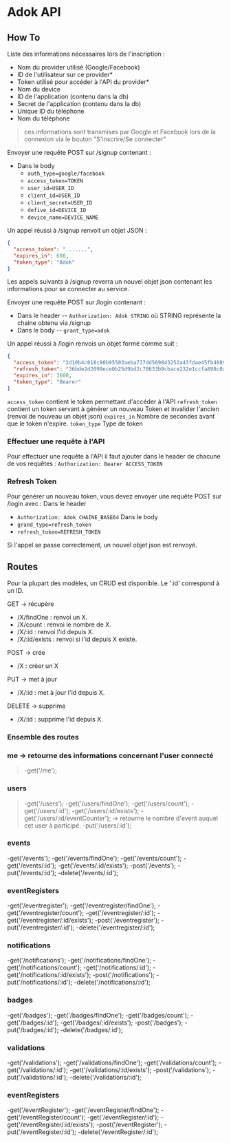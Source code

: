 # Adok API

## How To

Liste des informations nécessaires lors de l'inscription :
- Nom du provider utilisé (Google/Facebook)
- ID de l'utilisateur sur ce provider*
- Token utilisé pour accéder à l'API du provider*
- Nom du device
- ID de l'application (contenu dans la db)
- Secret de l'application (contenu dans la db)
- Unique ID du téléphone
- Nom du téléphone
> ces informations sont transmises par Google et Facebook lors de la connexion via le bouton "S'inscrire/Se connecter"

Envoyer une requête POST sur /signup contenant :
- Dans le body
  - `auth_type=google/facebook`
  - `access_token=TOKEN`
  - `user_id=USER_ID`
  - `client_id=USER_ID`
  - `client_secret=USER_ID`
  - `defive_id=DEVICE_ID`
  - `device_name=DEVICE_NAME`

Un appel réussi à /signup renvoit un objet JSON :
```json
{
  "access_token": ".......",
  "expires_in": 600,
  "token_type": "Adok"
}
```

Les appels suivants à /signup reverra un nouvel objet json contenant les informations pour se connecter au service.

Envoyer une requête POST sur /login contenant :
- Dans le header
 -- `Authorization: Adok STRING` où STRING représente la chaine obtenu via /signup
- Dans le body
 -- `grant_type=adok`

Un appel réussi à /login renvois un objet formé comme suit :
```json
{
  "access_token": "2d10b4c018c90b95503aeba737dd569843252a43fdae45fb4089439aca88b0e1",
  "refresh_token": "36bde2d2099ece0b25d9bd2c70633b9cbace232e1ccfa898c0a891bf243e3c19",
  "expires_in": 3600,
  "token_type": "Bearer"
}
```

`access_token` contient le token permettant d'accéder à l'API
`refresh_token` contient un token servant à générer un nouveau Token et invalider l'ancien (renvoi de nouveau un objet json)
`expires_in` Nombre de secondes avant que le token n'expire.
`token_type` Type de token


### Effectuer une requête à l'API

Pour effectuer une requête à l'API il faut ajouter dans le header de chacune de vos requêtes :
`Authorization: Bearer ACCESS_TOKEN`


### Refresh Token

Pour générer un nouveau token, vous devez envoyer une requête POST sur /login avec :
Dans le header
- `Authorization: Adok CHAINE_BASE64`
Dans le body
- `grand_type=refresh_token`
- `refresh_token=REFRESH_TOKEN`

Si l'appel se passe correctement, un nouvel objet json est renvoyé.

## Routes

Pour la plupart des modèles, un CRUD est disponible.
Le ':id' correspond à un ID.

GET -> récupère
- /X/findOne : renvoi un X.
- /X/count : renvoi le nombre de X.
- /X/:id : renvoi l'id depuis X.
- /X/:id/exists : renvoi si l'id depuis X existe.

POST -> crée
- /X : créer un X

PUT -> met à jour
- /X/:id : met à jour l'id depuis X.

DELETE -> supprime
- /X/:id : supprime l'id depuis X.

### Ensemble des routes

### me -> retourne des informations concernant l'user connecté
>-get('/me');

### users
>-get('/users');
-get('/users/findOne');
-get('/users/count');
-get('/users/:id');
-get('/users/:id/exists');
-get('/users/:id/eventCounter'); -> retourne le nombre d'event auquel cet user à participé.
-put('/users/:id');

### events
-get('/events');
-get('/events/findOne');
-get('/events/count');
-get('/events/:id');
-get('/events/:id/exists');
-post('/events');
-put('/events/:id');
-delete('/events/:id');

### eventRegisters
-get('/eventregister');
-get('/eventregister/findOne');
-get('/eventregister/count');
-get('/eventregister/:id');
-get('/eventregister/:id/exists');
-post('/eventregister');
-put('/eventregister/:id');
-delete('/eventregister/:id');

### notifications
-get('/notifications');
-get('/notifications/findOne');
-get('/notifications/count');
-get('/notifications/:id');
-get('/notifications/:id/exists');
-post('/notifications');
-put('/notifications/:id');
-delete('/notifications/:id');

### badges
-get('/badges');
-get('/badges/findOne');
-get('/badges/count');
-get('/badges/:id');
-get('/badges/:id/exists');
-post('/badges');
-put('/badges/:id');
-delete('/badges/:id');

### validations
-get('/validations');
-get('/validations/findOne');
-get('/validations/count');
-get('/validations/:id');
-get('/validations/:id/exists');
-post('/validations');
-put('/validations/:id');
-delete('/validations/:id');

### eventRegisters
-get('/eventRegister');
-get('/eventRegister/findOne');
-get('/eventRegister/count');
-get('/eventRegister/:id');
-get('/eventRegister/:id/exists');
-post('/eventRegister');
-put('/eventRegister/:id');
-delete('/eventRegister/:id');
